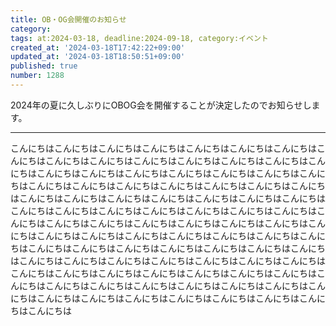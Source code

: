 ```yaml
---
title: OB・OG会開催のお知らせ
category:
tags: at:2024-03-18, deadline:2024-09-18, category:イベント
created_at: '2024-03-18T17:42:22+09:00'
updated_at: '2024-03-18T18:50:51+09:00'
published: true
number: 1288
---
```


2024年の夏に久しぶりにOBOG会を開催することが決定したのでお知らせします。

---

こんにちはこんにちはこんにちはこんにちはこんにちはこんにちはこんにちはこんにちはこんにちはこんにちはこんにちはこんにちはこんにちはこんにちはこんにちはこんにちはこんにちはこんにちはこんにちはこんにちはこんにちはこんにちはこんにちはこんにちはこんにちはこんにちはこんにちはこんにちはこんにちはこんにちはこんにちはこんにちはこんにちはこんにちはこんにちはこんにちはこんにちはこんにちはこんにちはこんにちはこんにちはこんにちはこんにちはこんにちはこんにちはこんにちはこんにちはこんにちはこんにちはこんにちはこんにちはこんにちはこんにちはこんにちはこんにちはこんにちはこんにちはこんにちはこんにちはこんにちはこんにちはこんにちはこんにちはこんにちはこんにちはこんにちはこんにちはこんにちはこんにちはこんにちはこんにちはこんにちはこんにちはこんにちはこんにちはこんにちはこんにちはこんにちはこんにちはこんにちはこんにちはこんにちはこんにちはこんにちはこんにちはこんにちはこんにちはこんにちはこんにちはこんにちはこんにちはこんにちはこんにちはこんにちはこんにちは


